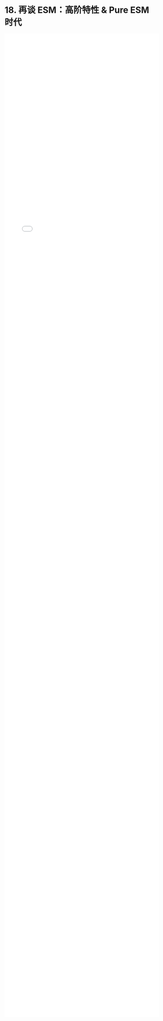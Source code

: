 # 18. 再谈 ESM：高阶特性 & Pure ESM 时代
<div style="
    width: calc(100%);
    height: 80vh;
    margin-left: 0;">
<iframe class="iframe" style="height: 100%;
 width: 100%;
        border-width: 0px;" src="/learnVite/18. 再谈 ESM：高阶特性 & Pure ESM 时代.html">
</iframe>
</div>